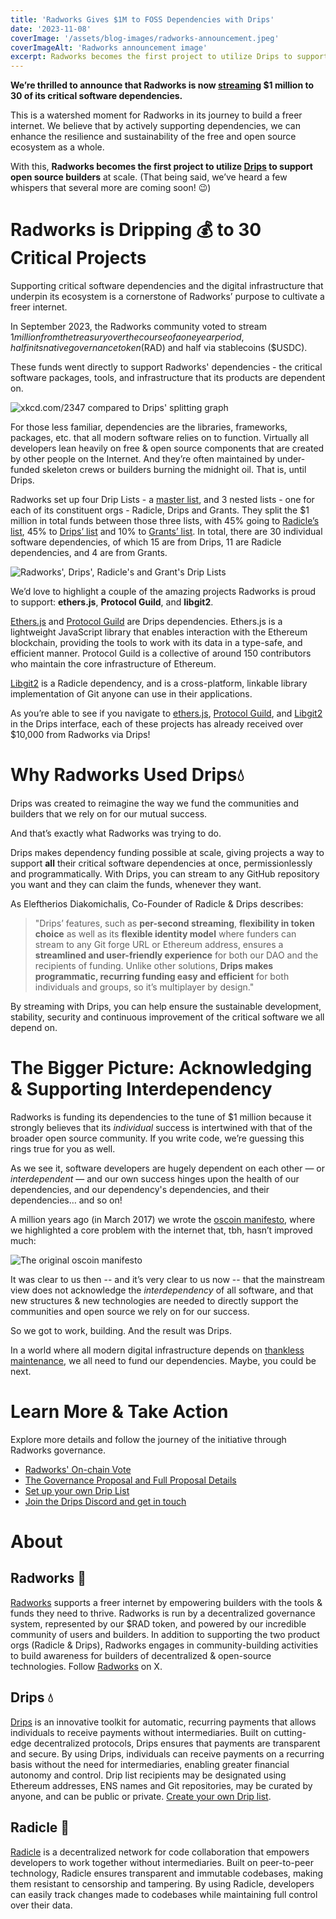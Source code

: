 ```yaml
---
title: 'Radworks Gives $1M to FOSS Dependencies with Drips'
date: '2023-11-08'
coverImage: '/assets/blog-images/radworks-announcement.jpeg'
coverImageAlt: 'Radworks announcement image'
excerpt: Radworks becomes the first project to utilize Drips to support open source builders at scale.
---
```


**We’re thrilled to announce that Radworks is now [streaming](https://www.drips.network/app/drip-lists/50330452048867519181028275890986093327647919805766323166158196453514) $1 million to 30 of its critical software dependencies.**

This is a watershed moment for Radworks in its journey to build a freer internet. We believe that by actively supporting dependencies, we can enhance the resilience and sustainability of the free and open source ecosystem as a whole.

With this, **Radworks becomes the first project to utilize [Drips](https://drips.network/) to support open source builders** at scale. (That being said, we’ve heard a few whispers that several more are coming soon! 😉)

# Radworks is Dripping 💰 to 30 Critical Projects

Supporting critical software dependencies and the digital infrastructure that underpin its ecosystem is a cornerstone of Radworks’ purpose to cultivate a freer internet.

In September 2023, the Radworks community voted to stream $1 million from the treasury over the course of a one year period, half in its native governance token ($RAD) and half via stablecoins ($USDC).

These funds went directly to support Radworks' dependencies - the critical software packages, tools, and infrastructure that its products are dependent on.

![xkcd.com/2347 compared to Drips' splitting graph](/assets/blog-images/dependency-comic.png)

For those less familiar, dependencies are the libraries, frameworks, packages, etc. that all modern software relies on to function. Virtually all developers lean heavily on free & open source components that are created by other people on the Internet. And they’re often maintained by under-funded skeleton crews or builders burning the midnight oil. That is, until Drips.

Radworks set up four Drip Lists - a [master list](https://www.drips.network/app/drip-lists/50330452048867519181028275890986093327647919805766323166158196453514), and 3 nested lists - one for each of its constituent orgs - Radicle, Drips and Grants. They split the $1 million in total funds between those three lists, with 45% going to [Radicle’s list](https://www.drips.network/app/drip-lists/34625983682950977210847096367816372822461201185275535522726531049130), 45% to [Drips’ list](https://www.drips.network/app/drip-lists/48495160997488293670723292622742268320163565037397170198477469637178) and 10% to [Grants’ list](https://www.drips.network/app/drip-lists/32993835193273751671076155179370862074156612583830856606728028834762). In total, there are 30 individual software dependencies, of which 15 are from Drips, 11 are Radicle dependencies, and 4 are from Grants.

![Radworks', Drips', Radicle's and Grant's Drip Lists](/assets/blog-images/radworks-lists.png)

We’d love to highlight a couple of the amazing projects Radworks is proud to support: **ethers.js**, **Protocol Guild**, and **libgit2**.

[Ethers.js](https://ethers.org/) and [Protocol Guild](https://protocol-guild.readthedocs.io/) are Drips dependencies. Ethers.js is a lightweight JavaScript library that enables interaction with the Ethereum blockchain, providing the tools to work with its data in a type-safe, and efficient manner. Protocol Guild is a collective of around 150 contributors who maintain the core infrastructure of Ethereum.

[Libgit2](https://libgit2.org/) is a Radicle dependency, and is a cross-platform, linkable library implementation of Git anyone can use in their applications.

As you’re able to see if you navigate to [ethers.js](https://www.drips.network/app/projects/github/ethers-io/ethers.js), [Protocol Guild](https://www.drips.network/app/0xF29Ff96aaEa6C9A1fBa851f74737f3c069d4f1a9), and [Libgit2](https://www.drips.network/app/projects/github/libgit2/libgit2) in the Drips interface, each of these projects has already received over $10,000 from Radworks via Drips!

# Why Radworks Used Drips💧

Drips was created to reimagine the way we fund the communities and builders that we rely on for our mutual success.

And that’s exactly what Radworks was trying to do.

Drips makes dependency funding possible at scale, giving projects a way to support **all** their critical software dependencies at once, permissionlessly and programmatically. With Drips, you can stream to any GitHub repository you want and they can claim the funds, whenever they want.

As Eleftherios Diakomichalis, Co-Founder of Radicle & Drips describes:

> "Drips’ features, such as **per-second streaming**, **flexibility in token choice** as well as its **flexible identity model** where funders can stream to any Git forge URL or Ethereum address, ensures a **streamlined and user-friendly experience** for both our DAO and the recipients of funding. Unlike other solutions, **Drips makes programmatic, recurring funding easy and efficient** for both individuals and groups, so it’s multiplayer by design."

By streaming with Drips, you can help ensure the sustainable development, stability, security and continuous improvement of the critical software we all depend on.

# The Bigger Picture: Acknowledging & Supporting Interdependency

Radworks is funding its dependencies to the tune of $1 million because it strongly believes that its _individual_ success is intertwined with that of the broader open source community. If you write code, we’re guessing this rings true for you as well.

As we see it, software developers are hugely dependent on each other — or _interdependent_ — and our own success hinges upon the health of our dependencies, and our dependency's dependencies, and their dependencies… and so on!

A million years ago (in March 2017) we wrote the [oscoin manifesto](http://oscoin.io/), where we highlighted a core problem with the internet that, tbh, hasn’t improved much:

![The original oscoin manifesto](/assets/blog-images/oscoin-manifesto.png)

It was clear to us then -- and it’s very clear to us now -- that the mainstream view does not acknowledge the _interdependency_ of all software, and that new structures & new technologies are needed to directly support the communities and open source we rely on for our success.

So we got to work, building. And the result was Drips.

In a world where all modern digital infrastructure depends on [thankless maintenance](https://xkcd.com/2347/), we all need to fund our dependencies. Maybe, you could be next.

# Learn More & Take Action

Explore more details and follow the journey of the initiative through Radworks governance.

- [Radworks' On-chain Vote](https://www.tally.xyz/gov/radworks/proposal/16)
- [The Governance Proposal and Full Proposal Details](https://community.radworks.org/t/submission-rgp-16-fund-radworks-dependencies-with-drips/3379)
- [Set up your own Drip List](https://docs.drips.network/support-your-dependencies)
- [Join the Drips Discord and get in touch](https://discord.gg/6cCKKSW2De)

# About

## Radworks 🌱

[Radworks](https://radworks.org/) supports a freer internet by empowering builders with the tools & funds they need to thrive. Radworks is run by a decentralized governance system, represented by our $RAD token, and powered by our incredible community of users and builders. In addition to supporting the two product orgs (Radicle & Drips), Radworks engages in community-building activities to build awareness for builders of decentralized & open-source technologies. Follow [Radworks](https://twitter.com/radworks_) on X.

## Drips 💧

[Drips](https://drips.network/) is an innovative toolkit for automatic, recurring payments that allows individuals to receive payments without intermediaries. Built on cutting-edge decentralized protocols, Drips ensures that payments are transparent and secure. By using Drips, individuals can receive payments on a recurring basis without the need for intermediaries, enabling greater financial autonomy and control. Drip list recipients may be designated using Ethereum addresses, ENS names and Git repositories, may be curated by anyone, and can be public or private. [Create your own Drip list](https://www.drips.network/app/drip-lists/50330452048867519181028275890986093327647919805766323166158196453514).

## Radicle 👾

[Radicle](https://radicle.xyz/) is a decentralized network for code collaboration that empowers developers to work together without intermediaries. Built on peer-to-peer technology, Radicle ensures transparent and immutable codebases, making them resistant to censorship and tampering. By using Radicle, developers can easily track changes made to codebases while maintaining full control over their data.
